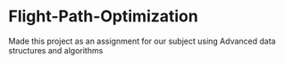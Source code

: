 # Flight-Path-Optimization
Made this project as an assignment for our subject using Advanced data structures and algorithms
